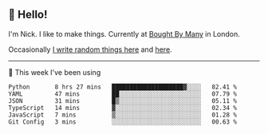 ## 👋 Hello! 

I'm Nick. I like to make things. Currently at [Bought By Many](https://boughtbymany.com) in London.

Occasionally [I write random things here](https://nicksnell.com) and [here](https://twitter.com/nicksnell).

-------

🚀 This week I've been using

<!--START_SECTION:waka-->

```text
Python       8 hrs 27 mins   ████████████████████▓░░░░   82.41 %
YAML         47 mins         ██░░░░░░░░░░░░░░░░░░░░░░░   07.79 %
JSON         31 mins         █▒░░░░░░░░░░░░░░░░░░░░░░░   05.11 %
TypeScript   14 mins         ▓░░░░░░░░░░░░░░░░░░░░░░░░   02.34 %
JavaScript   7 mins          ▒░░░░░░░░░░░░░░░░░░░░░░░░   01.28 %
Git Config   3 mins          ░░░░░░░░░░░░░░░░░░░░░░░░░   00.63 %
```

<!--END_SECTION:waka-->
